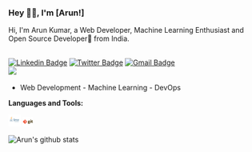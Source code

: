 
### Hey 👋🏽, I'm [Arun!]
<!-- <br/>

<a href="https://twitter.com/Arun01_kumar">
  <img align="left" alt="Arun kumar | Twitter" width="22px" src="https://cdn.jsdelivr.net/npm/simple-icons@v3/icons/twitter.svg" />
</a>
<a href="www.linkedin.com/in/arun-kumar-36228a202">
  <img align="left" alt="Arun's LinkdeIN" width="22px" src="https://cdn.jsdelivr.net/npm/simple-icons@v3/icons/linkedin.svg" />
</a>
--> 


Hi, I'm Arun Kumar, a Web Developer, Machine Learning Enthusiast and Open Source Developer🚀 from India.<br><br>

[![Linkedin Badge](https://img.shields.io/badge/-ArunKumar-blue?style=social&logo=Linkedin&logoColor=blue&link=https://www.linkedin.com/in/shivaylamba)](https://www.linkedin.com/in/arun-kumar-36228a202)
[![Twitter Badge](http://img.shields.io/badge/-@howdevelop-1ca0f1?style=social&logo=twitter&logoColor=blue&link=https://twitter.com/Arun01_kumar)](https://twitter.com/Arun01_kumar) 
[![Gmail Badge](https://img.shields.io/badge/-GMail-c14438?style=social&logo=Gmail&logoColor=red&link=mailto:arun02580@gmail.com)](mailto:arun02580@gmail.com)
<br />
![](https://visitor-badge.glitch.me/badge?page_id=arunkumar.arunkumar)  <br> 

- Web Development - Machine Learning - DevOps

**Languages and Tools:**

<code><img height="25" src="https://raw.githubusercontent.com/github/explore/80688e429a7d4ef2fca1e82350fe8e3517d3494d/topics/java/java.png"></code>
<code><img height="20" src="https://raw.githubusercontent.com/github/explore/80688e429a7d4ef2fca1e82350fe8e3517d3494d/topics/git/git.png"></code>

![Arun's github stats](https://github-readme-stats.vercel.app/api?username=Arun9650&show_icons=true&hide_border=true)
